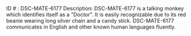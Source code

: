 ID # : DSC-MATE-6177
Description: DSC-MATE-6177 is a talking monkey which identifies itself as a "Doctor". It is easily recognizable due to its red beanie wearing long silver chain and a candy stick. DSC-MATE-6177 communicates in English and other known human languages fluently.